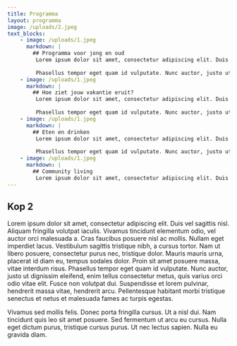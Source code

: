 ```yaml
---
title: Programma
layout: programma
image: /uploads/2.jpeg
text_blocks: 
    - image: /uploads/1.jpeg
      markdown: |
        ## Programma voor jong en oud   
         Lorem ipsum dolor sit amet, consectetur adipiscing elit. Duis vel sagittis nisl. Aliquam fringilla volutpat iaculis. Vivamus tincidunt elementum odio, vel auctor orci malesuada a. Cras faucibus posuere nisl ac mollis. Nullam eget imperdiet lacus. Vestibulum sagittis tristique nibh, a cursus tortor. Nam ut libero posuere, consectetur purus nec, tristique dolor. Mauris mauris urna, placerat id diam eu, tempus sodales dolor. Proin sit amet posuere massa, vitae interdum risus. 
         
         Phasellus tempor eget quam id vulputate. Nunc auctor, justo ut dignissim eleifend, enim tellus consectetur metus, quis varius orci odio vitae elit. Fusce non volutpat dui. Suspendisse et lorem pulvinar, hendrerit massa vitae, hendrerit arcu. Pellentesque habitant morbi tristique senectus et netus et malesuada fames ac turpis egestas.
    - image: /uploads/1.jpeg
      markdown: |
        ## Hoe ziet jouw vakantie eruit?
         Lorem ipsum dolor sit amet, consectetur adipiscing elit. Duis vel sagittis nisl. Aliquam fringilla volutpat iaculis. Vivamus tincidunt elementum odio, vel auctor orci malesuada a. Cras faucibus posuere nisl ac mollis. Nullam eget imperdiet lacus. Vestibulum sagittis tristique nibh, a cursus tortor. Nam ut libero posuere, consectetur purus nec, tristique dolor. Mauris mauris urna, placerat id diam eu, tempus sodales dolor. Proin sit amet posuere massa, vitae interdum risus. 
         
         Phasellus tempor eget quam id vulputate. Nunc auctor, justo ut dignissim eleifend, enim tellus consectetur metus, quis varius orci odio vitae elit. Fusce non volutpat dui. Suspendisse et lorem pulvinar, hendrerit massa vitae, hendrerit arcu. Pellentesque habitant morbi tristique senectus et netus et malesuada fames ac turpis egestas.
    - image: /uploads/1.jpeg
      markdown: |
        ## Eten en drinken
         Lorem ipsum dolor sit amet, consectetur adipiscing elit. Duis vel sagittis nisl. Aliquam fringilla volutpat iaculis. Vivamus tincidunt elementum odio, vel auctor orci malesuada a. Cras faucibus posuere nisl ac mollis. Nullam eget imperdiet lacus. Vestibulum sagittis tristique nibh, a cursus tortor. Nam ut libero posuere, consectetur purus nec, tristique dolor. Mauris mauris urna, placerat id diam eu, tempus sodales dolor. Proin sit amet posuere massa, vitae interdum risus. 
         
         Phasellus tempor eget quam id vulputate. Nunc auctor, justo ut dignissim eleifend, enim tellus consectetur metus, quis varius orci odio vitae elit. Fusce non volutpat dui. Suspendisse et lorem pulvinar, hendrerit massa vitae, hendrerit arcu. Pellentesque habitant morbi tristique senectus et netus et malesuada fames ac turpis egestas.
    - image: /uploads/1.jpeg
      markdown: |
        ## Community living
         Lorem ipsum dolor sit amet, consectetur adipiscing elit. Duis vel sagittis nisl. Aliquam fringilla volutpat iaculis. Vivamus tincidunt elementum odio, vel auctor orci malesuada a. Cras faucibus posuere nisl ac mollis. Nullam eget imperdiet lacus. Vestibulum sagittis tristique nibh, a cursus tortor. Nam ut libero posuere, consectetur purus nec, tristique dolor. Mauris mauris urna, placerat id diam eu, tempus sodales dolor. Proin sit amet posuere massa, vitae interdum risus.
---
```

## Kop 2
 Lorem ipsum dolor sit amet, consectetur adipiscing elit. Duis vel sagittis nisl. Aliquam fringilla volutpat iaculis. Vivamus tincidunt elementum odio, vel auctor orci malesuada a. Cras faucibus posuere nisl ac mollis. Nullam eget imperdiet lacus. Vestibulum sagittis tristique nibh, a cursus tortor. Nam ut libero posuere, consectetur purus nec, tristique dolor. Mauris mauris urna, placerat id diam eu, tempus sodales dolor. Proin sit amet posuere massa, vitae interdum risus. Phasellus tempor eget quam id vulputate. Nunc auctor, justo ut dignissim eleifend, enim tellus consectetur metus, quis varius orci odio vitae elit. Fusce non volutpat dui. Suspendisse et lorem pulvinar, hendrerit massa vitae, hendrerit arcu. Pellentesque habitant morbi tristique senectus et netus et malesuada fames ac turpis egestas.

Vivamus sed mollis felis. Donec porta fringilla cursus. Ut a nisl dui. Nam tincidunt quis leo sit amet posuere. Sed fermentum ut arcu eu cursus. Nulla eget dictum purus, tristique cursus purus. Ut nec lectus sapien. Nulla eu gravida diam. 